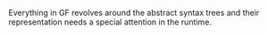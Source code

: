 Everything in GF revolves around the abstract syntax trees and their representation needs a special attention in the runtime.
